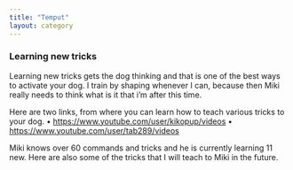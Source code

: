 ```yaml
---
title: "Temput"
layout: category
---
```

### Learning new tricks

Learning new tricks gets the dog thinking and that is one of the best ways to activate your dog. I train by shaping whenever I can, because then Miki really needs to think what is it that i’m after this time.
 
Here are two links, from where you can learn how to teach various tricks to your dog.
•	https://www.youtube.com/user/kikopup/videos
•	https://www.youtube.com/user/tab289/videos

Miki knows over 60 commands and tricks and he is currently learning 11 new. Here are also some of the tricks that I will teach to Miki in the future.
